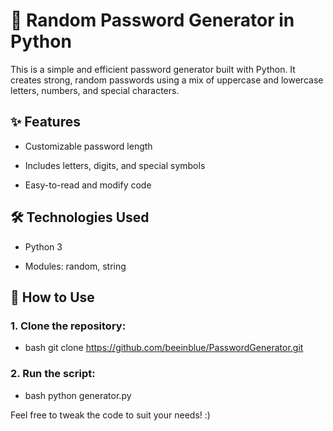 # 🔐 Random Password Generator in Python
This is a simple and efficient password generator built with Python. It creates strong, random passwords using a mix of uppercase and lowercase letters, numbers, and special characters.

## ✨ Features
- Customizable password length

- Includes letters, digits, and special symbols

- Easy-to-read and modify code

## 🛠️ Technologies Used
- Python 3

- Modules: random, string

## 🚀 How to Use

### 1. Clone the repository:

- bash
git clone https://github.com/beeinblue/PasswordGenerator.git

### 2. Run the script:

- bash
python generator.py


   
Feel free to tweak the code to suit your needs! :)
